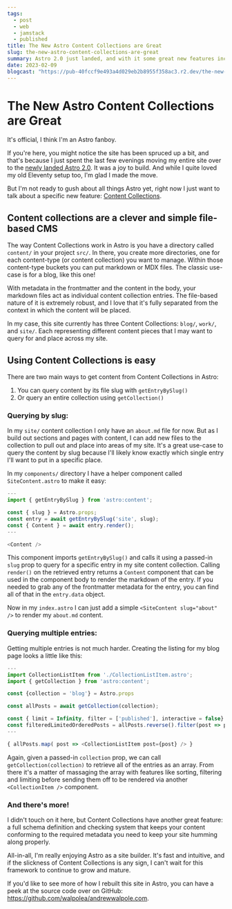 ```yaml
---
tags: 
  - post
  - web
  - jamstack
  - published
title: The New Astro Content Collections are Great
slug: the-new-astro-content-collections-are-great
summary: Astro 2.0 just landed, and with it some great new features including Content Collections. Let's have a look!
date: 2023-02-09
blogcast: "https://pub-40fccf9e493a4d029eb2b8955f358ac3.r2.dev/the-new-astro-content-collections-are-great.mp3"
---
```


# The New Astro Content Collections are Great

It's official, I think I'm an Astro fanboy.

If you're here, you might notice the site has been spruced up a bit, and that's because I just spent the last few evenings moving my entire site over to the [newly landed Astro 2.0](https://astro.build/blog/astro-2/). It was a joy to build. And while I quite loved my old Eleventy setup too, I'm glad I made the move.

But I'm not ready to gush about all things Astro yet, right now I just want to talk about a specific new feature: [Content Collections](https://docs.astro.build/en/guides/content-collections/).

## Content collections are a clever and simple file-based CMS

The way Content Collections work in Astro is you have a directory called `content/` in your project `src/`. In there, you create more directories, one for each content-type (or content collection) you want to manage. Within those content-type buckets you can put markdown or MDX files. The classic use-case is for a blog, like this one!

With metadata in the frontmatter and the content in the body, your markdown files act as individual content collection entries. The file-based nature of it is extremely robust, and I love that it's fully separated from the context in which the content will be placed.

In my case, this site currently has three Content Collections: `blog/`, `work/`, and `site/`. Each representing different content pieces that I may want to query for and place across my site.

## Using Content Collections is easy

There are two main ways to get content from Content Collections in Astro:

  1. You can query content by its file slug with `getEntryBySlug()`
  2. Or query an entire collection using `getCollection()`

### Querying by slug:

In my `site/` content collection I only have an `about.md` file for now. But as I build out sections and pages with content, I can add new files to the collection to pull out and place into areas of my site. It's a great use-case to query the content by slug because I'll likely know exactly which       single entry I'll want to put in a specific place.

In my `components/` directory I have a helper component called `SiteContent.astro` to make it easy:

```js
---
import { getEntryBySlug } from 'astro:content';

const { slug } = Astro.props;
const entry = await getEntryBySlug('site', slug);
const { Content } = await entry.render();
---

<Content />
```

This component imports `getEntryBySlug()` and calls it using a passed-in `slug` prop to query for a specific entry in my site content collection. Calling `render()` on the retrieved entry returns a `Content` component that can be used in the component body to render the markdown of the entry. If you needed to grab any of the frontmatter metadata for the entry, you can find all of that in the `entry.data` object.

Now in my `index.astro` I can just add a simple `<SiteContent slug="about" />` to render my `about.md` content.

### Querying multiple entries:

Getting multiple entries is not much harder. Creating the listing for my blog page looks a little like this:

```js
---
import CollectionListItem from './CollectionListItem.astro';
import { getCollection } from 'astro:content';

const {collection = 'blog'} = Astro.props

const allPosts = await getCollection(collection);

const { limit = Infinity, filter = ['published'], interactive = false} = Astro.props;
const filteredLimitedOrderedPosts = allPosts.reverse().filter(post => post.data.tags?.some( tag => filter.includes(tag) ) ).slice(0, limit);
---

{ allPosts.map( post => <CollectionListItem post={post} /> }
```

Again, given a passed-in `collection` prop, we can call `getCollection(collection)` to retrieve all of the entries as an array. From there it's a matter of massaging the array with features like sorting, filtering and limiting before sending them off to be rendered via another `<CollectionItem />` component.

### And there's more!

I didn't touch on it here, but Content Collections have another great feature: a full schema definition and checking system that keeps your content conforming to the required metadata you need to keep your site humming along properly.

All-in-all, I'm really enjoying Astro as a site builder. It's fast and intuitive, and if the slickness of Content Collections is any sign, I can't wait for this framework to continue to grow and mature.

If you'd like to see more of how I rebuilt this site in Astro, you can have a peek at the source code over on GitHub: https://github.com/walpolea/andrewwalpole.com.